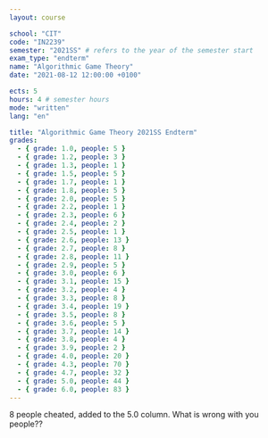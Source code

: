 ```yaml
---
layout: course

school: "CIT"
code: "IN2239"
semester: "2021SS" # refers to the year of the semester start
exam_type: "endterm"
name: "Algorithmic Game Theory"
date: "2021-08-12 12:00:00 +0100"

ects: 5
hours: 4 # semester hours
mode: "written"
lang: "en"

title: "Algorithmic Game Theory 2021SS Endterm"
grades:
  - { grade: 1.0, people: 5 }
  - { grade: 1.2, people: 3 }
  - { grade: 1.3, people: 1 }
  - { grade: 1.5, people: 5 }
  - { grade: 1.7, people: 1 }
  - { grade: 1.8, people: 5 }
  - { grade: 2.0, people: 5 }
  - { grade: 2.2, people: 1 }
  - { grade: 2.3, people: 6 }
  - { grade: 2.4, people: 2 }
  - { grade: 2.5, people: 1 }
  - { grade: 2.6, people: 13 }
  - { grade: 2.7, people: 8 }
  - { grade: 2.8, people: 11 }
  - { grade: 2.9, people: 5 }
  - { grade: 3.0, people: 6 }
  - { grade: 3.1, people: 15 }
  - { grade: 3.2, people: 4 }
  - { grade: 3.3, people: 8 }
  - { grade: 3.4, people: 19 }
  - { grade: 3.5, people: 8 }
  - { grade: 3.6, people: 5 }
  - { grade: 3.7, people: 14 }
  - { grade: 3.8, people: 4 }
  - { grade: 3.9, people: 2 }
  - { grade: 4.0, people: 20 }
  - { grade: 4.3, people: 70 }
  - { grade: 4.7, people: 32 }
  - { grade: 5.0, people: 44 }
  - { grade: 6.0, people: 83 }
---
```


8 people cheated, added to the 5.0 column. What is wrong with you people??
